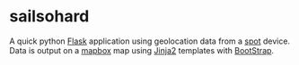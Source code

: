 sailsohard
==========

A quick python [Flask](http://flask.pocoo.org/) application using geolocation data from a [spot](http://www.findmespot.com/) device. Data is output on a [mapbox](http://www.mapbox.com/) map using [Jinja2](http://jinja.pocoo.org/) templates with [BootStrap](http://getbootstrap.com/). 
